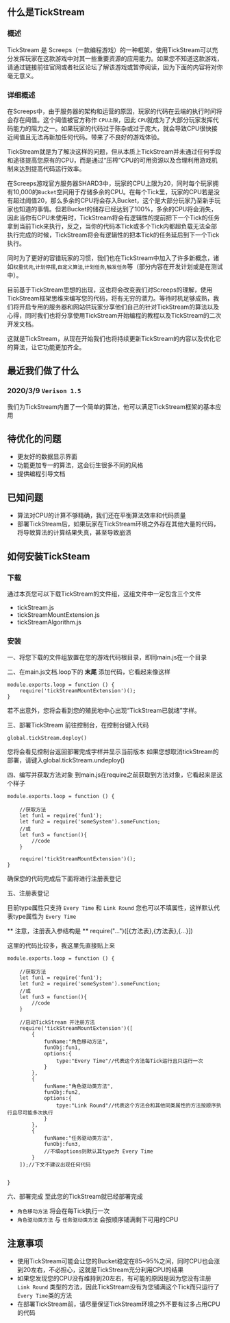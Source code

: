 ## 什么是TickStream
### 概述
TickStream 是 Screeps（一款编程游戏）的一种框架，使用TickStream可以充分发挥玩家在这款游戏中对其一些重要资源的应用能力。如果您不知道这款游戏，请通过链接前往官网或者社区论坛了解该游戏或暂停阅读，因为下面的内容将对你毫无意义。

### 详细概述
在Screeps中，由于服务器的架构和运营的原因，玩家的代码在云端的执行时间将会存在阈值。这个阈值被官方称作 `CPU上限`，因此 `CPU`就成为了大部分玩家发挥代码能力的阻力之一。如果玩家的代码过于陈杂或过于庞大，就会导致CPU很快接近阈值且无法再新加任何代码。带来了不良好的游戏体验。

TickStream就是为了解决这样的问题，但从本质上TickStream并未通过任何手段和途径提高您原有的CPU，而是通过“压榨”CPU的可用资源以及合理利用游戏机制来达到提高代码运行效率。

在Screeps游戏官方服务器SHARD3中，玩家的CPU上限为20，同时每个玩家拥有10,000的`Bucket`空间用于存储多余的CPU。在每个Tick里，玩家的CPU若是没有超过阈值20，那么多余的CPU将会存入Bucket，这个是大部分玩家乃至新手玩家也知道的事情。但若Bucket的储存已经达到了100%，多余的CPU将会消失，因此当你有CPU未使用时，TickStream将会有逻辑性的提前把下一个Tick的任务拿到当前Tick来执行，反之，当你的代码本Tick或多个Tick内都超负载无法全部执行完成的时候，TickStream将会有逻辑性的把本Tick的任务延后到下一个Tick执行。

同时为了更好的容错玩家的习惯，我们也在TickStream中加入了许多新概念，诸如`权重优先`,`计划停摆`,`自定义算法`,`计划任务`,`触发任务`等（部分内容在开发计划或是在测试中）。

目前基于TickStream思想的出现，这也将会改变我们对Screeps的理解，使用TickStream框架思维来编写您的代码，将有无穷的潜力。等待时机足够成熟，我们将开启专用的服务器和网站供玩家分享他们自己的针对TickStream的算法以及心得，同时我们也将分享使用TickStream开始编程的教程以及TickStream的二次开发文档。

这就是TickStream，从现在开始我们也将持续更新TickStream的内容以及优化它的算法，让它功能更加齐全。

## 最近我们做了什么
### 2020/3/9 `Verison 1.5`
我们为TickStream内置了一个简单的算法，他可以满足TickStream框架的基本应用

## 待优化的问题
* 更友好的数据显示界面
* 功能更加专一的算法，这会衍生很多不同的风格
* 提供编程引导文档

## 已知问题
* 算法对CPU的计算不够精确，我们还在平衡算法效率和代码质量
* 部署TickStream后，如果玩家在TickStream环境之外存在其他大量的代码，将导致算法的计算结果失真，甚至导致崩溃

## 如何安装TickSteam
### 下载
通过本页您可以下载TickStream的文件组，这组文件中一定包含三个文件

* tickStream.js
* tickStreamMountExtension.js
* tickStreamAlgorithm.js

### 安装

一、将您下载的文件组放置在您的游戏代码根目录，即同main.js在一个目录

二、在main.js文档.loop下的 **末尾** 添加代码，它看起来像这样
```
module.exports.loop = function () {
    require('tickStreamMountExtension')();
}
```
若不出意外，您将会看到您的殖民地中心出现“TickStream已就绪”字样。

三、部署TickStream
前往控制台，在控制台键入代码
```
global.tickStream.deploy()
```
您将会看见控制台返回部署完成字样并显示当前版本
如果您想取消tickStream的部署，请键入global.tickStream.undeploy()

四、编写并获取方法对象
到main.js在require之前获取到方法对象，它看起来是这个样子
```
module.exports.loop = function () {

    //获取方法
    let fun1 = require('fun1');
    let fun2 = require('someSystem').someFunction;
    //或
    let fun3 = function(){
        //code
    }

    require('tickStreamMountExtension')();
}
```
确保您的代码完成后下面将进行注册表登记

五、注册表登记

目前type属性只支持 `Every Time` 和 `Link Round`
您也可以不填属性，这样默认代表type属性为 `Every Time`

** 注意，注册表入参结构是 **
require("...")([{方法表},{方法表},{...}])


这里的代码比较多，我这里先直接贴上来
```
module.exports.loop = function () {

    //获取方法
    let fun1 = require('fun1');
    let fun2 = require('someSystem').someFunction;
    //或
    let fun3 = function(){
        //code
    }

    //启动TickStream 并注册方法
    require('tickStreamMountExtension')([
        {
            funName:"角色移动方法",
            funObj:fun1,
            options:{
                type:"Every Time"//代表这个方法每Tick运行且只运行一次
            }
        },
        {
            funName:"角色驱动类方法",
            funObj:fun2,
            options:{
                tpye:"Link Round"//代表这个方法会和其他同类属性的方法按顺序执行且尽可能多次执行
            }
        },
        {
            funName:"任务驱动类方法",
            funObj:fun3,
            //不填options则默认其type为 Every Time
        }
    ]);//下文不建议出现任何代码


}
```

六、部署完成
至此您的TickStream就已经部署完成
* `角色移动方法` 将会在每Tick执行一次
* `角色驱动类方法` 与 `任务驱动类方法` 会按顺序铺满剩下可用的CPU


## 注意事项
* 使用TickStream可能会让您的Bucket稳定在85~95%之间，同时CPU也会涨到20左右，不必担心，这就是TickStream充分利用CPU的结果
* 如果您发现您的CPU没有维持到20左右，有可能的原因是因为您没有注册 `Link Round` 类型的方法，因此TickStream没有为您铺满这个Tick而只运行了 `Every Time`类的方法
* 在部署TickStream前，请尽量保证TickStream环境之外不要有过多占用CPU的代码
